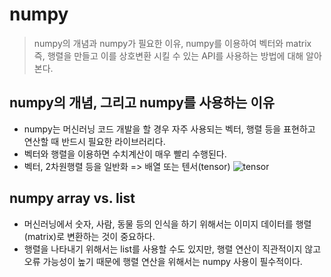 # numpy

> numpy의 개념과 numpy가 필요한 이유, numpy를 이용하여 벡터와 matrix 즉, 행렬을 만들고 이를 상호변환 시킬 수 있는 API를 사용하는 방법에 대해 알아본다.

## numpy의 개념, 그리고 numpy를 사용하는 이유  

- numpy는 머신러닝 코드 개발을 할 경우 자주 사용되는 벡터, 행렬 등을 표현하고 연산할 때 반드시 필요한 라이브러리다.
- 벡터와 행렬을 이용하면 수치계산이 매우 빨리 수행된다.
- 벡터, 2차원행렬 등을 일반화 => 배열 또는 텐서(tensor)
![tensor](https://github.com/Redwoods/Py/blob/master/pdm2020/my-note/numpy/tensor_order.png)  

## numpy array vs. list  

- 머신러닝에서 숫자, 사람, 동물 등의 인식을 하기 위해서는 이미지 데이터를 행렬(matrix)로 변환하는 것이 중요하다.
- 행렬을 나타내기 위해서는 list를 사용할 수도 있지만, 행렬 연산이 직관적이지 않고 오류 가능성이 높기 때문에 행렬 연산을 위해서는 numpy 사용이 필수적이다.
